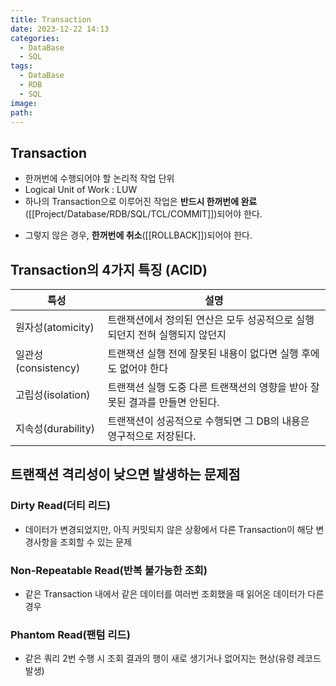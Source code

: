 ```yaml
---
title: Transaction
date: 2023-12-22 14:13
categories:
  - DataBase
  - SQL
tags:
  - DataBase
  - RDB
  - SQL
image: 
path:
---
```


## Transaction

- 한꺼번에 수행되어야 할 논리적 작업 단위
- Logical Unit of Work : LUW
- 하나의 Transaction으로 이루어진 작업은 **반드시 한꺼번에 완료**([[Project/Database/RDB/SQL/TCL/COMMIT]])되어야 한다.
+ 그렇지 않은 경우, **한꺼번에 취소**([[ROLLBACK]])되어야 한다.

## Transaction의 4가지 특징 (ACID)

| 특성                | 설명                                                                        |
| ------------------- | --------------------------------------------------------------------------- |
| 원자성(atomicity)   | 트랜잭션에서 정의된 연산은 모두 성공적으로 실행되던지 전혀 실행되지 않던지  |
| 일관성(consistency) | 트랜잭션 실행 전에 잘못된 내용이 없다면 실행 후에도 없어야 한다             |
| 고립성(isolation)   | 트랜잭션 실행 도중 다른 트랜잭션의 영향을 받아 잘못된 결과를 만들면 안된다. |
| 지속성(durability)  | 트랜잭션이 성공적으로 수행되면 그 DB의 내용은 영구적으로 저장된다.          |

## 트랜잭션 격리성이 낮으면 발생하는 문제점
### Dirty Read(더티 리드)
+ 데이터가 변경되었지만, 아직 커밋되지 않은 상황에서 다른 Transaction이 해당 변경사항을 조회할 수 있는 문제

### Non-Repeatable Read(반복 불가능한 조회)
+ 같은 Transaction 내에서 같은 데이터를 여러번 조회했을 때 읽어온 데이터가 다른 경우

### Phantom Read(팬텀 리드)
+ 같은 쿼리 2번 수행 시 조회 결과의 행이 새로 생기거나 없어지는 현상(유령 레코드 발생)